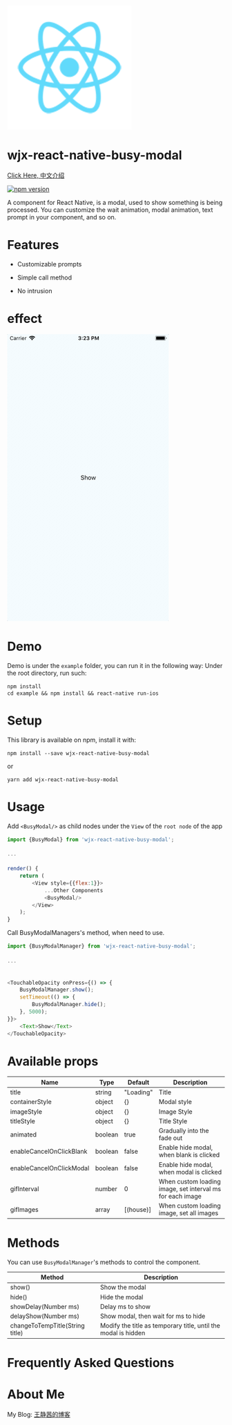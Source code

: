 ![](https://raw.githubusercontent.com/github/explore/6c6508f34230f0ac0d49e847a326429eefbfc030/topics/react-native/react-native.png)

# wjx-react-native-busy-modal

[Click Here, 中文介绍](./README.zh.MD)

[![npm version](https://badge.fury.io/js/wjx-react-native-busy-modal.svg)](https://badge.fury.io/js/wjx-react-native-busy-modal)

A component for React Native, is a modal, used to show something is being processed.
You can customize the wait animation, modal animation, text prompt in your component, and so on.

# Features

* Customizable prompts

* Simple call method

* No intrusion

# effect
![on IPhone](./images/gif-ios.gif)

# Demo

Demo is under the `example` folder, you can run it in the following way:
Under the root directory, run such:
```
npm install
cd example && npm install && react-native run-ios
```



# Setup

This library is available on npm, install it with: 

```
npm install --save wjx-react-native-busy-modal 
```

or

```
yarn add wjx-react-native-busy-modal
```



# Usage

Add `<BusyModal/>` as child nodes under the `View` of the `root node` of the app

```javascript
import {BusyModal} from 'wjx-react-native-busy-modal';

...

render() {
    return (
        <View style={{flex:1}}>
            ...Other Components
            <BusyModal/>
        </View>
    );
}

```

Call BusyModalManagers's method, when need to use.

```javascript
import {BusyModalManager} from 'wjx-react-native-busy-modal';

...


<TouchableOpacity onPress={() => {
    BusyModalManager.show();
    setTimeout(() => {
        BusyModalManager.hide();
    }, 5000);
}}>
    <Text>Show</Text>
</TouchableOpacity>

```



# Available props

| Name | Type | Default | Description |
| --- | --- | --- | --- |
| title | string | "Loading" | Title |
| containerStyle | object | {} | Modal style |
| imageStyle | object | {} | Image Style |
| titleStyle | object | {} | Title Style |
| animated | boolean | true | Gradually into the fade out |
| enableCancelOnClickBlank | boolean | false | Enable hide modal, when blank is clicked |
| enableCancelOnClickModal | boolean | false | Enable hide modal, when modal is clicked |
| gifInterval | number | 0 | When custom loading image, set interval ms for each image |
| gifImages | array | [(house)] | When custom loading image, set all images |



# Methods

You can use `BusyModalManager`'s methods to control the component.

| Method | Description |
| --- | --- |
| show() | Show the modal |
| hide() | Hide the modal |
| showDelay(Number ms) | Delay ms to show |
| delayShow(Number ms) | Show modal, then wait for ms to hide |
| changeToTempTitle(String title) | Modify the title as temporary title, until the modal is hidden |




# Frequently Asked Questions



# About Me
My Blog: [王静茜的博客](http://blog.wjingxi.com)



